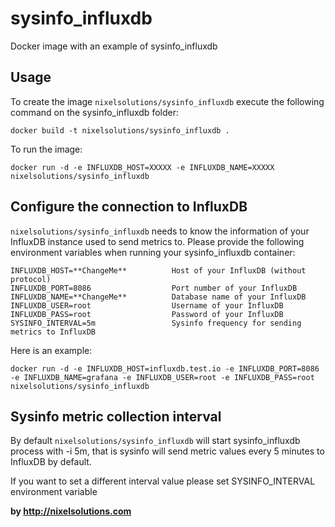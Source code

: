 # sysinfo_influxdb

Docker image with an example of sysinfo_influxdb 

Usage
-----

To create the image `nixelsolutions/sysinfo_influxdb` execute the following command on the sysinfo_influxdb folder:

    docker build -t nixelsolutions/sysinfo_influxdb .

To run the image:

    docker run -d -e INFLUXDB_HOST=XXXXX -e INFLUXDB_NAME=XXXXX nixelsolutions/sysinfo_influxdb


Configure the connection to InfluxDB
------------------------------------

`nixelsolutions/sysinfo_influxdb` needs to know the information of your InfluxDB instance used to send metrics to. Please provide the following environment variables when running your sysinfo_influxdb container:

```
INFLUXDB_HOST=**ChangeMe**          Host of your InfluxDB (without protocol)
INFLUXDB_PORT=8086                  Port number of your InfluxDB
INFLUXDB_NAME=**ChangeMe**          Database name of your InfluxDB
INFLUXDB_USER=root                  Username of your InfluxDB
INFLUXDB_PASS=root                  Password of your InfluxDB
SYSINFO_INTERVAL=5m                 Sysinfo frequency for sending metrics to InfluxDB
```

Here is an example:

    docker run -d -e INFLUXDB_HOST=influxdb.test.io -e INFLUXDB_PORT=8086 -e INFLUXDB_NAME=grafana -e INFLUXDB_USER=root -e INFLUXDB_PASS=root nixelsolutions/sysinfo_influxdb

Sysinfo metric collection interval
----------------------------------

By default `nixelsolutions/sysinfo_influxdb` will start sysinfo_influxdb process with -i 5m, that is sysinfo will send metric values every 5 minutes to InfluxDB by default.

If you want to set a different interval value please set SYSINFO_INTERVAL environment variable

**by http://nixelsolutions.com**
